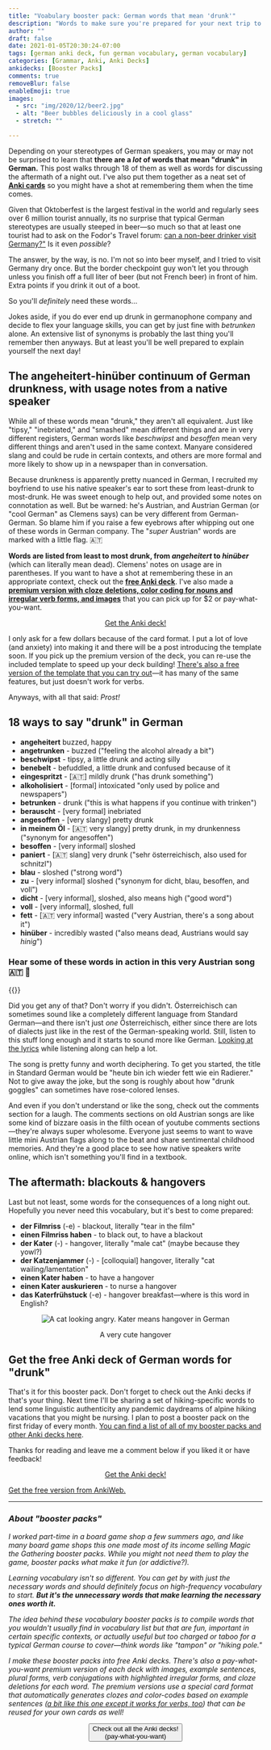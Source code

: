 ```yaml
---
title: "Voabulary booster pack: German words that mean 'drunk'"
description: "Words to make sure you're prepared for your next trip to a Biergarten, with an Anki deck and a funny song to help you remember them—even after a few drinks"
author: ""
draft: false
date: 2021-01-05T20:30:24-07:00
tags: [german anki deck, fun german vocabulary, german vocabulary]
categories: [Grammar, Anki, Anki Decks]
ankidecks: [Booster Packs]
comments: true
removeBlur: false
enableEmoji: true
images:
  - src: "img/2020/12/beer2.jpg"
  - alt: "Beer bubbles deliciously in a cool glass"
  - stretch: ""

---
```


Depending on your stereotypes of German speakers, you may or may not be surprised to learn that **there are a *lot* of words that mean "drunk" in German.** This post walks through 18 of them as well as words for discussing the aftermath of a night out. I've also put them together as a neat set of [**Anki cards**](https://gumroad.com/monoglotanxiety) so you might have a shot at remembering them when the time comes.

Given that Oktoberfest is the largest festival in the world and regularly sees over 6 million tourist annually, its no surprise that typical German stereotypes are usually steeped in beer—so much so that at least one tourist had to ask on the Fodor's Travel forum: [can a non-beer drinker visit Germany?"](https://www.fodors.com/community/europe/can-a-non-beer-drinker-visit-germany-207858/) Is it even *possible*? 

The answer, by the way, is no. I'm not so into beer myself, and I tried to visit Germany dry once. But the border checkpoint guy won't let you through unless you finish off a full liter of beer (but not French beer) in front of him. Extra points if you drink it out of a boot. 

So you'll *definitely* need these words…

Jokes aside, if you do ever end up drunk in germanophone company and decide to flex your language skills, you can get by just fine with *betrunken* alone. An extensive list of synonyms is probably the last thing you'll remember then anyways. But at least you'll be well prepared to explain yourself the next day!

## The angeheitert-hinüber continuum of German drunkness, with usage notes from a native speaker

While all of these words mean "drunk," they aren't all equivalent. Just like "tipsy," "inebriated," and "smashed" mean different things and are in very different registers, German words like *beschwipst* and *besoffen* mean very different things and aren't used in the same context. Manyare considered slang and could be rude in certain contexts, and others are more formal and more likely to show up in a newspaper than in conversation.

Because drunkness is apparently pretty nuanced in German, I recruited my boyfriend to use his native speaker's ear to sort these from least-drunk to most-drunk. He was sweet enough to help out, and provided some notes on connotation as well. But be warned: he's Austrian, and Austrian German (or "cool German" as Clemens says) can be very different from German-German. So blame him if you raise a few eyebrows after whipping out one of these words in German company. The "*super* Austrian" words are marked with a little flag. :austria:

**Words are listed from least to most drunk, from *angeheitert* to *hinüber*** (which can literally mean dead). Clemens' notes on usage are in parentheses. If you want to have a shot at remembering these in an appropriate context, check out the [**free Anki deck**](https://ankiweb.net/shared/info/1289381375). I've also made a [**premium version with cloze deletions, color coding for nouns and irregular verb forms, and images**](https://gum.co/ZsrPr) that you can pick up for $2 or pay-what-you-want.

<center>

<script src="https://gumroad.com/js/gumroad.js"></script>
<a class="gumroad-button" href="https://gum.co/ZsrPr">Get the Anki deck!</a>

</center>

I only ask for a few dollars because of the card format. I put a lot of love (and anxiety) into making it and there will be a post introducing the template soon. If you pick up the premium version of the deck, you can re-use the included template to speed up your deck building! [There's also a free version of the template that you can try out](https://www.monoglotanxiety.com/blog/anki-format-for-german-that-automatically-generates-cloze-deletions-and-color-codes-nouns/)—it has many of the same features, but just doesn't work for verbs.

Anyways, with all that said: *Prost!*

## 18 ways to say "drunk" in German



* **angeheitert** buzzed, happy
* **angetrunken** - buzzed ("feeling the alcohol already a bit")
* **beschwipst** - tipsy, a little drunk and acting silly 
* **benebelt** - befuddled, a little drunk and confused because of it
* **eingespritzt** - [:austria:] mildly drunk ("has drunk something")
* **alkoholisiert** - [formal] intoxicated "only used by police and newspapers")
* **betrunken** - drunk ("this is what happens if you continue with trinken")
* **berauscht** - [very formal] inebriated
* **angesoffen** - [very slangy] pretty drunk
* **in meinem Öl** - [:austria: very slangy] pretty drunk, in my drunkenness ("synonym for angesoffen")
* **besoffen** - [very informal] sloshed
* **paniert** - [:austria: slang] very drunk ("sehr österreichisch, also used for schnitzl")
* **blau** - sloshed ("strong word")
* **zu** - [very informal] sloshed ("synonym for dicht, blau, besoffen, and voll")
* **dicht** - [very informal], sloshed, also means high ("good word")
* **voll** - [very informal],  sloshed, full
* **fett** - [:austria: very informal] wasted ("very Austrian, there's a song about it")
* **hinüber** - incredibly wasted ("also means dead, Austrians would say *hinig*")

### Hear some of these words in action in this very Austrian song :austria: :beers:

{{<youtube JXv8jITG-OQ>}}

Did you get any of that? Don't worry if you didn't. Österreichisch can sometimes sound like a completely different language from Standard German—and there isn't just *one* Österreichisch, either since there are lots of dialects just like in the rest of the German-speaking world. Still, listen to this stuff long enough and it starts to sound more like German. [Looking at the lyrics](https://www.songtexte.com/songtext/wolfgang-ambros/heut-bin-i-wieder-fett-wie-ein-radierer-3b99a8cc.html) while listening along can help a lot.

The song is pretty funny and worth deciphering. To get you started, the title in Standard German would be "heute bin ich wieder fett wie ein Radierer." Not to give away the joke, but the song is roughly about how  "drunk goggles" can sometimes have rose-colored lenses.

And even if you don't understand or like the song, check out the comments section for a laugh. The comments sections on old Austrian songs are like some kind of bizzare oasis in the filth ocean of youtube comments sections—they're always super wholesome. Everyone just seems to want to wave little mini Austrian flags along to the beat and share sentimental childhood memories. And they're a good place to see how native speakers write online, which isn't something you'll find in a textbook.

## The aftermath: blackouts & hangovers

Last but not least, some words for the consequences of a long night out. Hopefully you never need this vocabulary, but it's best to come prepared: 

* **der Filmriss** (-e) - blackout, literally "tear in the film"
* **einen Filmriss haben** - to black out, to have a blackout
* **der Kater** (-) - hangover, literally "male cat" (maybe because they yowl?)
* **der Katzenjammer** (-) - [colloquial] hangover, literally "cat wailing/lamentation"
* **einen Kater haben** - to have a hangover
* **einen Kater auskurieren** - to nurse a hangover
* **das Katerfrühstuck** (-e) - hangover breakfast—where is this word in English?

<center>

![A cat looking angry. Kater means hangover in German](/img/2021/1/angrycat.jpg)

A very cute hangover

</center>

## Get the free Anki deck of German words for "drunk"

That's it for this booster pack. Don't forget to check out the Anki decks if that's your thing. Next time I'll be sharing a set of hiking-specific words to lend some linguistic authenticity any pandemic daydreams of alpine hiking vacations that you might be nursing. I plan to post a booster pack on the first friday of every month. [You can find a list of all of my booster packs and other Anki decks here](/ankidecks/).

Thanks for reading and leave me a comment below if you liked it or have feedback!

<center>

<script src="https://gumroad.com/js/gumroad.js"></script>

<a class="gumroad-button" href="https://gum.co/ZsrPr">Get the Anki deck!</a>

</center>

[Get the free version from AnkiWeb.](https://ankiweb.net/shared/info/1289381375)

<hr>

### *About "booster packs"*

*I worked part-time in a board game shop a few summers ago, and like many board game shops this one made most of its income selling Magic the Gathering booster packs. While you might not need them to play the game, booster packs what make it fun (or addictive?).* 

*Learning vocabulary isn't so different. You can get by with just the necessary words and should definitely focus on high-frequency vocabulary to start. **But it's the unnecessary words that make learning the necessary ones worth it.*** 

*The idea behind these vocabulary booster packs is to compile words that you wouldn't usually find in vocabulary list but that are fun, important in certain specific contexts, or actually useful but too charged or taboo for a typical German course to cover—think words like "tampon" or "hiking pole."*

*I make these booster packs into free Anki decks. There's also a pay-what-you-want premium version of each deck with images,  example sentences, plural forms, verb conjugations with highlighted irregular forms, and cloze deletions for each word. The premium versions use a special card format that automatically generates clozes and color-codes based on example sentences ([a bit like this one except it works for verbs, too](http://localhost:1313/blog/anki-format-for-german-that-automatically-generates-cloze-deletions-and-color-codes-nouns/)) that can be reused for your own cards as well!* 

<center><button  type ="button">Check out all the Anki decks!<br> (pay-what-you-want)</button></center>